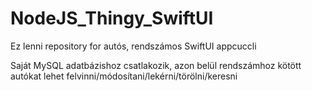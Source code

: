# NodeJS_Thingy_SwiftUI
Ez lenni repository for autós, rendszámos SwiftUI appcuccli

Saját MySQL adatbázishoz csatlakozik, azon belül rendszámhoz kötött autókat lehet felvinni/módosítani/lekérni/törölni/keresni
